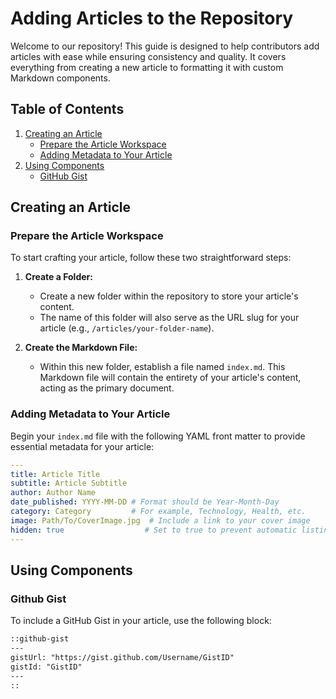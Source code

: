 # Adding Articles to the Repository

Welcome to our repository! This guide is designed to help contributors add articles with ease while ensuring consistency and quality. It covers everything from creating a new article to formatting it with custom Markdown components.

## Table of Contents

1. [Creating an Article](#creating-an-article)
   - [Prepare the Article Workspace](#prepare-the-article-workspace)
   - [Adding Metadata to Your Article](#adding-metadata-to-your-article)
3. [Using Components](#using-components)
   - [GitHub Gist](#github-gist)

## Creating an Article

### Prepare the Article Workspace


To start crafting your article, follow these two straightforward steps:

1. **Create a Folder:**
   - Create a new folder within the repository to store your article's content.
   - The name of this folder will also serve as the URL slug for your article (e.g., `/articles/your-folder-name`).

2. **Create the Markdown File:**
   - Within this new folder, establish a file named `index.md`. This Markdown file will contain the entirety of your article's content, acting as the primary document.

### Adding Metadata to Your Article

Begin your `index.md` file with the following YAML front matter to provide essential metadata for your article:


```yaml
---
title: Article Title
subtitle: Article Subtitle
author: Author Name
date_published: YYYY-MM-DD # Format should be Year-Month-Day
category: Category         # For example, Technology, Health, etc.
image: Path/To/CoverImage.jpg  # Include a link to your cover image
hidden: true                  # Set to true to prevent automatic listing
---
```


## Using Components

### Github Gist

To include a GitHub Gist in your article, use the following block:

```md
::github-gist
---
gistUrl: "https://gist.github.com/Username/GistID"
gistId: "GistID"
---
::
```
